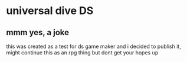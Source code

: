 # universal dive DS
## mmm yes, a joke

this was created as a test for ds game maker and i decided to publish it, might continue this as an rpg thing but dont get your hopes up
